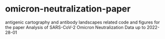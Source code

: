 # omicron-neutralization-paper
antigenic cartography and antibody landscapes related code and figures for the paper Analysis of SARS-CoV-2 Omicron Neutralization Data up to 2022-28-01
